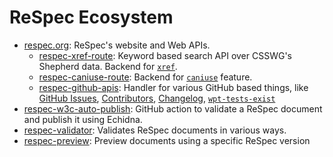 # ReSpec Ecosystem

- [respec.org](https://github.com/marcoscaceres/respec.org): ReSpec's website and Web APIs.
  - [respec-xref-route](https://github.com/sidvishnoi/respec-xref-route): Keyword based search API over CSSWG's Shepherd data. Backend for [`xref`](xref).
  - [respec-caniuse-route](https://github.com/sidvishnoi/respec-caniuse-route): Backend for [`caniuse`](caniuse) feature.
  - [respec-github-apis](https://github.com/sidvishnoi/respec-github-apis): Handler for various GitHub based things, like [GitHub Issues](issue), [Contributors](gh-contributors), [Changelog](rs-changelog), [`wpt-tests-exist`](wpt-tests-exist)
- [respec-w3c-auto-publish](https://github.com/w3c/respec-w3c-auto-publish): GitHub action to validate a ReSpec document and publish it using Echidna.
- [respec-validator](https://github.com/marcoscaceres/respec-validator): Validates ReSpec documents in various ways.
- [respec-preview](https://github.com/sidvishnoi/respec-preview): Preview documents using a specific ReSpec version
